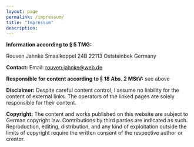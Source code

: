 ```yaml
---
layout: page
permalink: /impressum/
title: "Impressum"
description: 
---
```


**Information according to § 5 TMG:**

Rouven Jahnke
Smaalkoppel 24B
22113 Oststeinbek
Germany

**Contact:**
Email: rouven.jahnke@web.de

**Responsible for content according to § 18 Abs. 2 MStV:**
see above

**Disclaimer:**
Despite careful content control, I assume no liability for the content of external links. The operators of the linked pages are solely responsible for their content.

**Copyright:**
The content and works published on this website are subject to German copyright law. Contributions by third parties are indicated as such. Reproduction, editing, distribution, and any kind of exploitation outside the limits of copyright require the written consent of the respective author or creator.